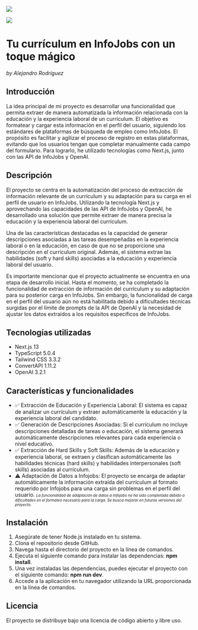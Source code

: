 ![](https://api.checklyhq.com/v1/badges/checks/d94b200b-8628-4f99-894f-e2dcf907f872?style=for-the-badge&theme=dark)

[![](https://img.shields.io/badge/-Demo-lightgreen?style=for-the-badge&theme=dark)](https://infojobs-hackathon-production-9463.up.railway.app/)

# Tu currículum en InfoJobs con un toque mágico
*by Alejandro Rodríguez*

## Introducción

La idea principal de mi proyecto es desarrollar una funcionalidad que permita extraer de manera automatizada la información relacionada con la educación y la experiencia laboral de un currículum. El objetivo es formatear y cargar esta información en el perfil del usuario, siguiendo los estándares de plataformas de búsqueda de empleo como InfoJobs. El propósito es facilitar y agilizar el proceso de registro en estas plataformas, evitando que los usuarios tengan que completar manualmente cada campo del formulario. Para lograrlo, he utilizado tecnologías como Next.js, junto con las API de InfoJobs y OpenAI.

## Descripción

El proyecto se centra en la automatización del proceso de extracción de información relevante de un currículum y su adaptación para su carga en el perfil de usuario en InfoJobs. Utilizando la tecnología Next.js y aprovechando las capacidades de las API de InfoJobs y OpenAI, he desarrollado una solución que permite extraer de manera precisa la educación y la experiencia laboral del currículum.

Una de las características destacadas es la capacidad de generar descripciones asociadas a las tareas desempeñadas en la experiencia laboral o en la educación, en caso de que no se proporcione una descripción en el currículum original. Además, el sistema extrae las habilidades (soft y hard skills) asociadas a la educación y experiencia laboral del usuario.

Es importante mencionar que el proyecto actualmente se encuentra en una etapa de desarrollo inicial. Hasta el momento, se ha completado la funcionalidad de extracción de información del currículum y su adaptación para su posterior carga en InfoJobs. Sin embargo, la funcionalidad de carga en el perfil del usuario aún no está habilitada debido a dificultades técnicas surgidas por el límite de prompts de la API de OpenAI y la necesidad de ajustar los datos extraídos a los requisitos específicos de InfoJobs.

## Tecnologías utilizadas

- Next.js 13
- TypeScript 5.0.4
- Tailwind CSS 3.3.2
- ConvertAPI 1.11.2
- OpenAI 3.2.1

## Características y funcionalidades

- ✅ Extracción de Educación y Experiencia Laboral: El sistema es capaz de analizar un currículum y extraer automáticamente la educación y la experiencia laboral del candidato.
- ✅ Generación de Descripciones Asociadas: Si el currículum no incluye descripciones detalladas de tareas o educación, el sistema generará automáticamente descripciones relevantes para cada experiencia o nivel educativo.
- ✅ Extracción de Hard Skills y Soft Skills: Además de la educación y experiencia laboral, se extraen y clasifican automáticamente las habilidades técnicas (hard skills) y habilidades interpersonales (soft skills) asociadas al currículum.
- ⚠️ Adaptación de Datos a Infojobs: El proyecto se encarga de adaptar automáticamente la información extraída del currículum al formato requerido por Infojobs para una carga sin problemas en el perfil del usuario. <font size='1'>*La funcionalidad de adaptación de datos a Infojobs no ha sido completada debido a dificultades en el formateo necesario para la carga. Se busca mejorar en futuras versiones del proyecto.*</font>

## Instalación

1. Asegúrate de tener Node.js instalado en tu sistema.
2. Clona el repositorio desde GitHub.
3. Navega hasta el directorio del proyecto en la línea de comandos.
4. Ejecuta el siguiente comando para instalar las dependencias: **npm install**.
5. Una vez instaladas las dependencias, puedes ejecutar el proyecto con el siguiente comando: **npm run dev**.
6. Accede a la aplicación en tu navegador utilizando la URL proporcionada en la línea de comandos.

## Licencia

El proyecto se distribuye bajo una licencia de código abierto y libre uso.
